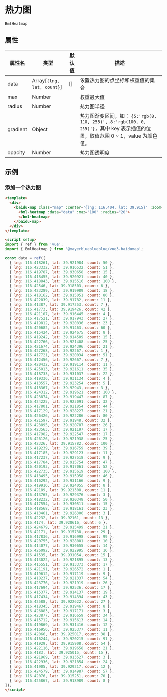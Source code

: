 # 热力图

`BmlHeatmap`

## 属性

|属性名|类型 |默认值|描述|
|------|-----|------|----|
|data|Array[`{lng, lat, count}`]|[]|设置热力图的点坐标和权重值的集合|
|max|Number||权重最大值|
|radius|Number||热力图半径|
|gradient|Object||热力图渐变区间，如： `{5:'rgb(0, 110, 255)',.8:'rgb(100, 0, 255)'}`，其中 key 表示插值的位置，取值范围 0 ~ 1，value 为颜色值。|
|opacity|Number||热力图透明度|

## 示例

### 添加一个热力图

<div>
  <baidu-map class="map" :center="{lng: 116.404, lat: 39.915}" :zoom="14">
    <component v-if="bmlHeatmap" :is="bmlHeatmap" :data="data" :max="100" :radius="20">
    </component>
  </baidu-map>
</div>

<script setup>
import { ref, onMounted } from 'vue';

const bmlHeatmap = ref(null);

onMounted(()=>{
  import('@mayerblueblueblue/vue3-baidumap/extra/Heatmap.vue').then(module=>{
    bmlHeatmap.value = module.default;
  });
});
const data = ref([
  { lng: 116.418261, lat: 39.921984, count: 50 },
  { lng: 116.423332, lat: 39.916532, count: 51 },
  { lng: 116.419787, lat: 39.930658, count: 15 },
  { lng: 116.418455, lat: 39.920921, count: 40 },
  { lng: 116.418843, lat: 39.915516, count: 100 },
  { lng: 116.42546, lat: 39.918503, count: 6 },
  { lng: 116.423289, lat: 39.919989, count: 18 },
  { lng: 116.418162, lat: 39.915051, count: 80 },
  { lng: 116.422039, lat: 39.91782, count: 11 },
  { lng: 116.41387, lat: 39.917253, count: 7 },
  { lng: 116.41773, lat: 39.919426, count: 42 },
  { lng: 116.421107, lat: 39.916445, count: 4 },
  { lng: 116.417521, lat: 39.917943, count: 27 },
  { lng: 116.419812, lat: 39.920836, count: 23 },
  { lng: 116.420682, lat: 39.91463, count: 60 },
  { lng: 116.415424, lat: 39.924675, count: 8 },
  { lng: 116.419242, lat: 39.914509, count: 15 },
  { lng: 116.422766, lat: 39.921408, count: 25 },
  { lng: 116.421674, lat: 39.924396, count: 21 },
  { lng: 116.427268, lat: 39.92267, count: 1 },
  { lng: 116.417721, lat: 39.920034, count: 51 },
  { lng: 116.412456, lat: 39.92667, count: 7 },
  { lng: 116.420432, lat: 39.919114, count: 11 },
  { lng: 116.425013, lat: 39.921611, count: 35 },
  { lng: 116.418733, lat: 39.931037, count: 22 },
  { lng: 116.419336, lat: 39.931134, count: 4 },
  { lng: 116.413557, lat: 39.923254, count: 5 },
  { lng: 116.418367, lat: 39.92943, count: 3 },
  { lng: 116.424312, lat: 39.919621, count: 100 },
  { lng: 116.423874, lat: 39.919447, count: 87 },
  { lng: 116.424225, lat: 39.923091, count: 32 },
  { lng: 116.417801, lat: 39.921854, count: 44 },
  { lng: 116.417129, lat: 39.928227, count: 21 },
  { lng: 116.426426, lat: 39.922286, count: 80 },
  { lng: 116.421597, lat: 39.91948, count: 32 },
  { lng: 116.423895, lat: 39.920787, count: 26 },
  { lng: 116.423563, lat: 39.921197, count: 17 },
  { lng: 116.417982, lat: 39.922547, count: 17 },
  { lng: 116.426126, lat: 39.921938, count: 25 },
  { lng: 116.42326, lat: 39.915782, count: 100 },
  { lng: 116.419239, lat: 39.916759, count: 39 },
  { lng: 116.417185, lat: 39.929123, count: 11 },
  { lng: 116.417237, lat: 39.927518, count: 9 },
  { lng: 116.417784, lat: 39.915754, count: 47 },
  { lng: 116.420193, lat: 39.917061, count: 52 },
  { lng: 116.422735, lat: 39.915619, count: 100 },
  { lng: 116.418495, lat: 39.915958, count: 46 },
  { lng: 116.416292, lat: 39.931166, count: 9 },
  { lng: 116.419916, lat: 39.924055, count: 8 },
  { lng: 116.42189, lat: 39.921308, count: 11 },
  { lng: 116.413765, lat: 39.929376, count: 3 },
  { lng: 116.418232, lat: 39.920348, count: 50 },
  { lng: 116.417554, lat: 39.930511, count: 15 },
  { lng: 116.418568, lat: 39.918161, count: 23 },
  { lng: 116.413461, lat: 39.926306, count: 3 },
  { lng: 116.42232, lat: 39.92161, count: 13 },
  { lng: 116.4174, lat: 39.928616, count: 6 },
  { lng: 116.424679, lat: 39.915499, count: 21 },
  { lng: 116.42171, lat: 39.915738, count: 29 },
  { lng: 116.417836, lat: 39.916998, count: 99 },
  { lng: 116.420755, lat: 39.928001, count: 10 },
  { lng: 116.414077, lat: 39.930655, count: 14 },
  { lng: 116.426092, lat: 39.922995, count: 16 },
  { lng: 116.41535, lat: 39.931054, count: 15 },
  { lng: 116.413022, lat: 39.921895, count: 13 },
  { lng: 116.415551, lat: 39.913373, count: 17 },
  { lng: 116.421191, lat: 39.926572, count: 1 },
  { lng: 116.419612, lat: 39.917119, count: 9 },
  { lng: 116.418237, lat: 39.921337, count: 54 },
  { lng: 116.423776, lat: 39.921919, count: 26 },
  { lng: 116.417694, lat: 39.92536, count: 17 },
  { lng: 116.415377, lat: 39.914137, count: 19 },
  { lng: 116.417434, lat: 39.914394, count: 43 },
  { lng: 116.42588, lat: 39.922622, count: 27 },
  { lng: 116.418345, lat: 39.919467, count: 8 },
  { lng: 116.426883, lat: 39.917171, count: 3 },
  { lng: 116.423877, lat: 39.916659, count: 34 },
  { lng: 116.415712, lat: 39.915613, count: 14 },
  { lng: 116.419869, lat: 39.931416, count: 12 },
  { lng: 116.416956, lat: 39.925377, count: 11 },
  { lng: 116.42066, lat: 39.925017, count: 38 },
  { lng: 116.416244, lat: 39.920215, count: 91 },
  { lng: 116.41929, lat: 39.915908, count: 54 },
  { lng: 116.422116, lat: 39.919658, count: 21 },
  { lng: 116.4183, lat: 39.925015, count: 15 },
  { lng: 116.421969, lat: 39.913527, count: 3 },
  { lng: 116.422936, lat: 39.921854, count: 24 },
  { lng: 116.41905, lat: 39.929217, count: 12 },
  { lng: 116.424579, lat: 39.914987, count: 57 },
  { lng: 116.42076, lat: 39.915251, count: 70 },
  { lng: 116.425867, lat: 39.918989, count: 8 }
]);
</script>

```html
<template>
  <div>
    <baidu-map class="map" :center="{lng: 116.404, lat: 39.915}" :zoom="14">
      <bml-heatmap :data="data" :max="100" :radius="20">
      </bml-heatmap>
    </baidu-map>
  </div>
</template>

<script setup>
import { ref } from 'vue';
import { BmlHeatmap } from '@mayerblueblueblue/vue3-baidumap';

const data = ref([
  { lng: 116.418261, lat: 39.921984, count: 50 },
  { lng: 116.423332, lat: 39.916532, count: 51 },
  { lng: 116.419787, lat: 39.930658, count: 15 },
  { lng: 116.418455, lat: 39.920921, count: 40 },
  { lng: 116.418843, lat: 39.915516, count: 100 },
  { lng: 116.42546, lat: 39.918503, count: 6 },
  { lng: 116.423289, lat: 39.919989, count: 18 },
  { lng: 116.418162, lat: 39.915051, count: 80 },
  { lng: 116.422039, lat: 39.91782, count: 11 },
  { lng: 116.41387, lat: 39.917253, count: 7 },
  { lng: 116.41773, lat: 39.919426, count: 42 },
  { lng: 116.421107, lat: 39.916445, count: 4 },
  { lng: 116.417521, lat: 39.917943, count: 27 },
  { lng: 116.419812, lat: 39.920836, count: 23 },
  { lng: 116.420682, lat: 39.91463, count: 60 },
  { lng: 116.415424, lat: 39.924675, count: 8 },
  { lng: 116.419242, lat: 39.914509, count: 15 },
  { lng: 116.422766, lat: 39.921408, count: 25 },
  { lng: 116.421674, lat: 39.924396, count: 21 },
  { lng: 116.427268, lat: 39.92267, count: 1 },
  { lng: 116.417721, lat: 39.920034, count: 51 },
  { lng: 116.412456, lat: 39.92667, count: 7 },
  { lng: 116.420432, lat: 39.919114, count: 11 },
  { lng: 116.425013, lat: 39.921611, count: 35 },
  { lng: 116.418733, lat: 39.931037, count: 22 },
  { lng: 116.419336, lat: 39.931134, count: 4 },
  { lng: 116.413557, lat: 39.923254, count: 5 },
  { lng: 116.418367, lat: 39.92943, count: 3 },
  { lng: 116.424312, lat: 39.919621, count: 100 },
  { lng: 116.423874, lat: 39.919447, count: 87 },
  { lng: 116.424225, lat: 39.923091, count: 32 },
  { lng: 116.417801, lat: 39.921854, count: 44 },
  { lng: 116.417129, lat: 39.928227, count: 21 },
  { lng: 116.426426, lat: 39.922286, count: 80 },
  { lng: 116.421597, lat: 39.91948, count: 32 },
  { lng: 116.423895, lat: 39.920787, count: 26 },
  { lng: 116.423563, lat: 39.921197, count: 17 },
  { lng: 116.417982, lat: 39.922547, count: 17 },
  { lng: 116.426126, lat: 39.921938, count: 25 },
  { lng: 116.42326, lat: 39.915782, count: 100 },
  { lng: 116.419239, lat: 39.916759, count: 39 },
  { lng: 116.417185, lat: 39.929123, count: 11 },
  { lng: 116.417237, lat: 39.927518, count: 9 },
  { lng: 116.417784, lat: 39.915754, count: 47 },
  { lng: 116.420193, lat: 39.917061, count: 52 },
  { lng: 116.422735, lat: 39.915619, count: 100 },
  { lng: 116.418495, lat: 39.915958, count: 46 },
  { lng: 116.416292, lat: 39.931166, count: 9 },
  { lng: 116.419916, lat: 39.924055, count: 8 },
  { lng: 116.42189, lat: 39.921308, count: 11 },
  { lng: 116.413765, lat: 39.929376, count: 3 },
  { lng: 116.418232, lat: 39.920348, count: 50 },
  { lng: 116.417554, lat: 39.930511, count: 15 },
  { lng: 116.418568, lat: 39.918161, count: 23 },
  { lng: 116.413461, lat: 39.926306, count: 3 },
  { lng: 116.42232, lat: 39.92161, count: 13 },
  { lng: 116.4174, lat: 39.928616, count: 6 },
  { lng: 116.424679, lat: 39.915499, count: 21 },
  { lng: 116.42171, lat: 39.915738, count: 29 },
  { lng: 116.417836, lat: 39.916998, count: 99 },
  { lng: 116.420755, lat: 39.928001, count: 10 },
  { lng: 116.414077, lat: 39.930655, count: 14 },
  { lng: 116.426092, lat: 39.922995, count: 16 },
  { lng: 116.41535, lat: 39.931054, count: 15 },
  { lng: 116.413022, lat: 39.921895, count: 13 },
  { lng: 116.415551, lat: 39.913373, count: 17 },
  { lng: 116.421191, lat: 39.926572, count: 1 },
  { lng: 116.419612, lat: 39.917119, count: 9 },
  { lng: 116.418237, lat: 39.921337, count: 54 },
  { lng: 116.423776, lat: 39.921919, count: 26 },
  { lng: 116.417694, lat: 39.92536, count: 17 },
  { lng: 116.415377, lat: 39.914137, count: 19 },
  { lng: 116.417434, lat: 39.914394, count: 43 },
  { lng: 116.42588, lat: 39.922622, count: 27 },
  { lng: 116.418345, lat: 39.919467, count: 8 },
  { lng: 116.426883, lat: 39.917171, count: 3 },
  { lng: 116.423877, lat: 39.916659, count: 34 },
  { lng: 116.415712, lat: 39.915613, count: 14 },
  { lng: 116.419869, lat: 39.931416, count: 12 },
  { lng: 116.416956, lat: 39.925377, count: 11 },
  { lng: 116.42066, lat: 39.925017, count: 38 },
  { lng: 116.416244, lat: 39.920215, count: 91 },
  { lng: 116.41929, lat: 39.915908, count: 54 },
  { lng: 116.422116, lat: 39.919658, count: 21 },
  { lng: 116.4183, lat: 39.925015, count: 15 },
  { lng: 116.421969, lat: 39.913527, count: 3 },
  { lng: 116.422936, lat: 39.921854, count: 24 },
  { lng: 116.41905, lat: 39.929217, count: 12 },
  { lng: 116.424579, lat: 39.914987, count: 57 },
  { lng: 116.42076, lat: 39.915251, count: 70 },
  { lng: 116.425867, lat: 39.918989, count: 8 }
]);
</script>
```